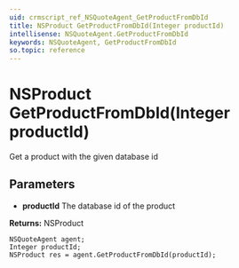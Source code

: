 ```yaml
---
uid: crmscript_ref_NSQuoteAgent_GetProductFromDbId
title: NSProduct GetProductFromDbId(Integer productId)
intellisense: NSQuoteAgent.GetProductFromDbId
keywords: NSQuoteAgent, GetProductFromDbId
so.topic: reference
---
```


# NSProduct GetProductFromDbId(Integer productId)

Get a product with the given database id

## Parameters

* **productId** The database id of the product

**Returns:** NSProduct

```crmscript
NSQuoteAgent agent;
Integer productId;
NSProduct res = agent.GetProductFromDbId(productId);
```


